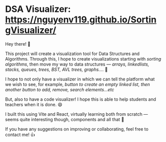 # DSA Visualizer: https://nguyenv119.github.io/SortingVisualizer/

Hey there! 🧋

This project will create a visualization tool for Data Structures and Algorithms. Through this, I hope to create visualizations starting with <i>sorting algorithms</i>, then move my way to data structures — <i>arrays, linkedlists, stacks, queues, trees, BST, AVL trees, graphs...</i>. 🌲

I hope to not only have a visualizer in which we can tell the platform what we wish to see, for example, <i>button to create an empty linked list, then another button to add, remove, search elements...etc</i>

But, also to have a code visualizer! I hope this is able to help students and teachers when it is done. 😄

I built this using Vite and React, virtually learning both from scratch — seems quite interesting though, components and all that 👀

If you have any suggestions on improving or collaborating, feel free to contact me! 👍
